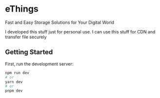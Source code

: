 # eThings

Fast and Easy Storage Solutions for Your Digital World

I developed this stuff just for personal use. I can use this stuff for CDN and transfer file securely

## Getting Started

First, run the development server:

```bash
npm run dev
# or
yarn dev
# or
pnpm dev
```
